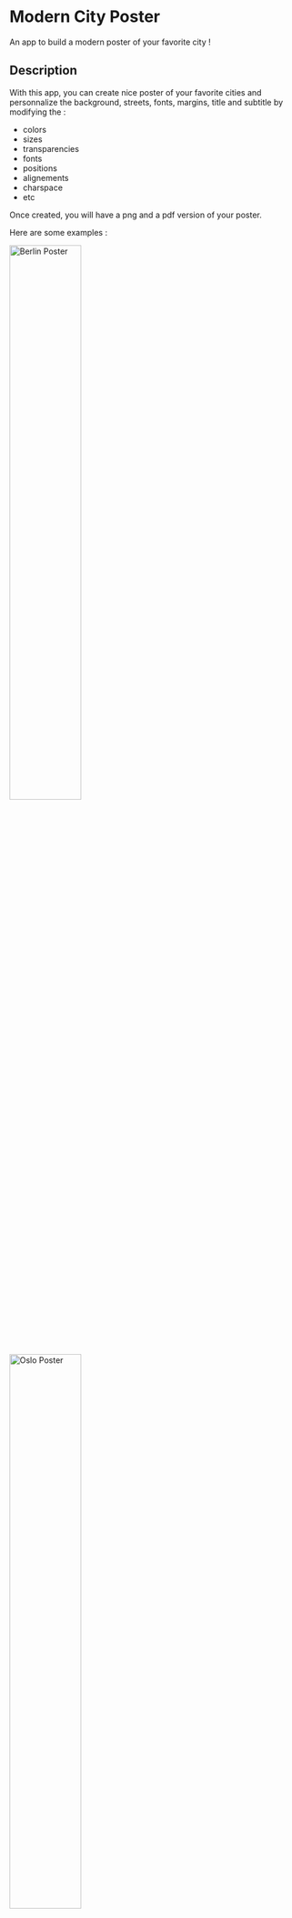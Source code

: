 # Modern City Poster

An app to build a modern poster of your favorite city !



## Description

With this app, you can create nice poster of your favorite cities and personnalize the background, streets, fonts, margins, title and subtitle by modifying the :

- colors
- sizes
- transparencies
- fonts
- positions
- alignements
- charspace
- etc

Once created, you will have a png and a pdf version of your poster.

Here are some examples :

<img src="modern-city-poster/assets/berlin.png" style="width: 50%; height: 50%" alt="Berlin Poster">
<img src="modern-city-poster/assets/oslo.png" style="width: 50%; height: 50%" alt="Oslo Poster">
<img src="modern-city-poster/assets/helsinki.png" style="width: 50%; height: 50%" alt="Helsinki Poster">
<img src="modern-city-poster/assets/nairobi.png" style="width: 50%; height: 50%" alt="Nairobi Poster">
<img src="modern-city-poster/assets/denver.png" style="width: 50%; height: 50%" alt="Denver Poster">

## Installation

Install the required packages :

``poetry install``

## Usage

The creation of a poster from a new location can take a lot of time (more than 5 minutes). Take advantage of this time to get a coffee, look at the code, to improve it or to give me your feedback. After that first wait, you can edit all the settings (except location...) and get your poster in 5sec I promise ;) 

**Explanations** : for a new location, `osmnx` stores the data in the `cache` folder and this takes a lot of time. During this first build, a png file of the location is created. For the next calls, we only edit this picture to make the poster.

To summarize :

- edit the location: 5-10 minutes
- edit the other settings: 5 seconds


### Terminal

To build your poster(s) from the terminal, run `python posters.py`. This command will build the posters of the description. Edit the `cities.py` to make yours !

### Streamlit

Easy! Run the streamlit server with `streamlit run stream.py` from the `modern-city-poster` folder and edit the configuration in the sidebar. You can then download your poster as a pdf or a png file.

